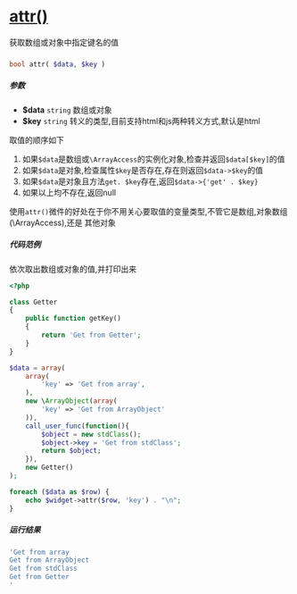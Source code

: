 [attr()](http://twinh.github.io/widget/api/attr)
================================================

获取数组或对象中指定键名的值

### 
```php
bool attr( $data, $key )
```

##### 参数
* **$data** `string` 数组或对象
* **$key** `string` 转义的类型,目前支持html和js两种转义方式,默认是html


取值的顺序如下

1. 如果`$data`是数组或`\ArrayAccess`的实例化对象,检查并返回`$data[$key]`的值
2. 如果`$data`是对象,检查属性`$key`是否存在,存在则返回`$data->$key`的值
3. 如果`$data`是对象且方法`get. $key`存在,返回`$data->{'get' . $key}`
4. 如果以上均不存在,返回null

使用`attr()`微件的好处在于你不用关心要取值的变量类型,不管它是数组,对象数组(\ArrayAccess),还是
其他对象


##### 代码范例
依次取出数组或对象的值,并打印出来
```php
<?php

class Getter
{
    public function getKey()
    {
        return 'Get from Getter';
    }
}

$data = array(
    array(
        'key' => 'Get from array',
    ),
    new \ArrayObject(array(
        'key' => 'Get from ArrayObject'
    )),
    call_user_func(function(){
        $object = new stdClass();
        $object->key = 'Get from stdClass';
        return $object;
    }),
    new Getter()
);

foreach ($data as $row) {
    echo $widget->attr($row, 'key') . "\n";
}
```
##### 运行结果
```php
'Get from array
Get from ArrayObject
Get from stdClass
Get from Getter
'
```

